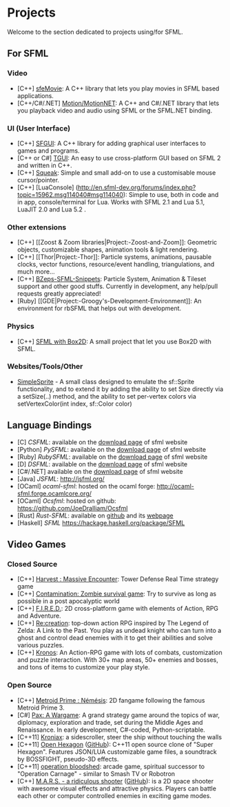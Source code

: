 # Projects

Welcome to the section dedicated to projects using/for SFML.

## For SFML

### Video
* [C++] [sfeMovie](http://sfemovie.yalir.org/): A C++ library that lets you play movies in SFML based applications.
* [C++/C#/.NET] [Motion/MotionNET](http://en.sfml-dev.org/forums/index.php?topic=16221.0): A C++ and C#/.NET library that lets you playback video and audio using SFML or the SFML.NET binding.

### UI (User Interface)
* [C++] [SFGUI](http://sfgui.sfml-dev.de/): A C++ library for adding graphical user interfaces to games and programs.
* [C++ or C#] [TGUI](http://tgui.eu/): An easy to use cross-platform GUI based on SFML 2 and written in C++.
* [C++] [Squeak](http://en.sfml-dev.org/forums/index.php?topic=14428.0): Simple and small add-on to use a customisable mouse cursor/pointer.
* [C++] [LuaConsole] (http://en.sfml-dev.org/forums/index.php?topic=15962.msg114040#msg114040): Simple to use, both in code and in app, console/terminal for Lua. Works with SFML 2.1 and Lua 5.1, LuaJIT 2.0 and Lua 5.2 .

### Other extensions
* [C++] [[Zoost & Zoom libraries|Project:-Zoost-and-Zoom]]: Geometric objects, customizable shapes, animation tools & light rendering.
* [C++] [[Thor|Project:-Thor]]: Particle systems, animations, pausable clocks, vector functions, resource/event handling, triangulations, and much more...
* [C++] [BZeps-SFML-Snippets](https://github.com/BarrensZeppelin/BZeps-SFML-Snippets): Particle System, Animation & Tileset support and other good stuffs. Currently in development, any help/pull requests greatly appreciated!
* [Ruby] [[GDE|Project:-Groogy's-Development-Environment]]: An environment for rbSFML that helps out with development.

### Physics
* [C++] [SFML with Box2D](https://github.com/Krozark/Ekiis): A small project that let you use Box2D with SFML.

### Websites/Tools/Other
* [SimpleSprite](http://en.sfml-dev.org/forums/index.php?topic=10491.0) - A small class designed to emulate the sf::Sprite functionality, and to extend it by adding the ability to set Size directly via a setSize(..) method, and the ability to set per-vertex colors via setVertexColor(int index, sf::Color color)

## Language Bindings

* [C] *CSFML*: available on the [download page](http://www.sfml-dev.org/download.php) of sfml website
* [Python] *PySFML*: available on the [download page](http://www.sfml-dev.org/download.php) of sfml website
* [Ruby] *RubySFML*: available on the [download page](http://www.sfml-dev.org/download.php) of sfml website
* [D] *DSFML*: available on the [download page](http://www.sfml-dev.org/download.php) of sfml website
* [C#/.NET] available on the [download page](http://www.sfml-dev.org/download.php) of sfml website
* [Java] *JSFML*: http://jsfml.org/
* [OCaml] *ocaml-sfml*: hosted on the ocaml forge: http://ocaml-sfml.forge.ocamlcore.org/
* [OCaml] *Ocsfml*: hosted on github: https://github.com/JoeDralliam/Ocsfml
* [Rust] *Rust-SFML*: available on [github](https://github.com/JeremyLetang/rust-sfml) and its [webpage](http://rust-sfml.org)
* [Haskell] *SFML* https://hackage.haskell.org/package/SFML

## Video Games
### Closed Source
* [C++] [Harvest : Massive Encounter](http://www.oxeyegames.com/harvest/): Tower Defense Real Time strategy game
* [C++] [Contamination: Zombie survival game](http://foxfiredev.net/portfolio/zombie-survival-game-2d/): Try to survive as long as possible in a post apocalyptic world
* [C++] [F.I.R.E.D.](http://fired.tk/): 2D cross-platform game with elements of Action, RPG and Adventure.
* [C++] [Re:creation](https://eliasdaler.wordpress.com/2014/10/19/recreation-info-press-kit/): top-down action RPG inspired by The Legend of Zelda: A Link to the Past. You play as undead knight who can turn into a ghost and control dead enemies with it to get their abilities and solve various puzzles.
* [C++] [Kronos](http://www.indiedb.com/games/kronos): An Action-RPG game with lots of combats, customization and puzzle interaction. With 30+ map areas, 50+ enemies and bosses, and tons of items to customize your play style.

### Open Source
* [C++] [Metroid Prime : Némésis](http://metroidprime4.xooit.fr/index.php): 2D fangame following the famous Metroid Prime 3.
* [C#] [Pax: A Wargame](http://paxgame.sourceforge.net): A grand strategy game around the topics of war, diplomacy, exploration and trade, set during the Middle Ages and Renaissance. In early development, C#-coded, Python-scriptable.
* [C++11] [Kroniax](https://github.com/AlexAUT/Kroniax): a sidescroller, steer the ship without touching the walls
* [C++11] [Open Hexagon](http://vittorioromeo.info/projects.html) ([GitHub](https://github.com/SuperV1234/SSVOpenHexagon)): C++11 open source clone of "Super Hexagon". Features JSON/LUA customizable game files, a soundtrack by BOSSFIGHT, pseudo-3D effects.
* [C++11] [operation bloodshed](https://github.com/SuperV1234/SSVBloodshed): arcade game, spiritual successor to "Operation Carnage" - similar to Smash TV or Robotron
* [C++] [M.A.R.S. - a ridiculous shooter](http://mars-game.sourceforge.net/) ([GitHub](https://github.com/thelaui/M.A.R.S.)): is a 2D space shooter with awesome visual effects and attractive physics. Players can battle each other or computer controlled enemies in exciting game modes.